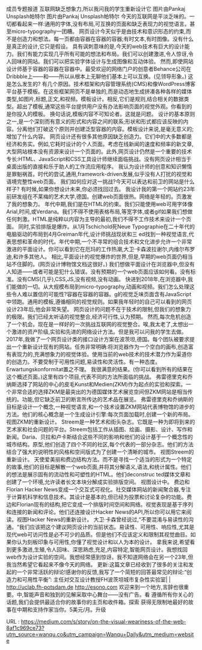 成员专题报道 
 互联网缺乏想象力,所以我问我的学生重新设计它 
 图片由Pankaj Unsplash帕特尔 
 图片由Pankaj Unsplash帕特尔 
 今天的互联网是平淡乏味的。一切都看起来一样:通用的字体,没有布局,可互换的页面和缺乏表现力的视觉语言。甚至micro-typography一团糟。 
 网页设计今天似乎是由技术和意识形态的约束,而不是创造力和想法。每一页都由容器在容器的容器;有时文本,有时图像。没有什么是真正的设计,它只是假设。 
 具有讽刺意味的是,今天的web技术有巨大的设计能力。我们有能力实现几乎所有可能的想法和布局。我们可以创建激进,令人惊讶,令人回味的网站。我们可以把实验字体设计与生成图像和互动体验。 
 然而,即使网站设计师基于容器的容器在容器中。最受欢迎的网络门户的创意者Behance公司在Dribbble上——和——所以从根本上无聊他们基本上可以互换。(见领导形象。) 
 这是怎么发生的? 
 有几个原因。技术框架和内容管理系统(CMS)和像WordPress博客平台基于模板。在这些框架网页不是单独的,而是动态地生成拼凑各种各样的媒体类型,如图片,标题,正文,和视频。模板设计。相反,它们是规则,结合相关的数据类型。超出了模板,通常这些平台提供用户没有办法影响页面的视觉外观。你看到的是你投入的模板。 
 换句话说,模板内容不可知论者。这就是问题。 
 设计的基本原则之一,是一个深刻而有意义的形式和内容之间的联系;形状和形式都应该反映的内容。分离他们打破这个原则并创建泛型容器的内容。模板设计来说,是毫无意义的;增加了什么内容。 
 网页设计还有很多其他原因缺乏创造力。它们中的大多数都是经济和务实。例如,它耗时设计的个人页面。考虑在线新闻的速度和频率的新文章,大型网站根本没有资源来设计一个页面的。此外,网页设计仍然是一个重要的技术专长:HTML、JavaScript和CSS工具设计师继续面临挑战。没有网页设计相当于桌面出版的直接和乐于助人的工作流应用程序。 
 我认为设计师的创意和知识懒惰是罪魁祸首。时代的尝试,通用,framework-driven发展,似乎没有人打扰的视觉和语境完整性web页面。 
 我们如何应对这一挑战?今天可以表达和前卫的网站是什么样子? 
 有时候,如果你想设计未来,你必须找回过去。 
 我设计我的第一个网站约23年前研发组在不莱梅的艺术大学,德国。创建web页面很热。网络是年轻的。页激发了我的想象力。 
 年代中期,我们是在HTML的约束。我们只能使用web可用字体像Arial,时间,或Verdana。我们不得不使用表格布局,等宽字体,或者gif如果我们想做任何刺激。HTML是纯粹以内容为主导的最初,我们不得不工作技术来设计一个页面。 
 同时,实验排版是爆炸。从1月Tschichold死Neue Typographie在二十年代的电脑驱动的布局到4月Greiman年代,设计师挑战现状和三 
 ed找到一种视觉语言,代表思想和革命的时代。年代中期,一个不寻常的组合技术和文化进步允许一个非常激进的平面设计。你可以看到它在厄玛的工作热潮,大卫·卡森波拉谢尔,内维尔布罗迪,和许多其他人。 
 相比,平面设计的视觉爆炸的世界,但是,早期的web页面仍相当站不住脚的。(网页设计博物馆文档这很好。) 
 我们想做平面设计在浏览器中,但没有人知道——或者可能是犯什么错误。没有预期的一个web页面应该如何看。没有标准。没有CMS(几乎),CSS,JS,没有视频,没有动画。 
 快进到2018年,在浏览器中,我们能做的一切。从大规模布局到micro-typography,动画和视频。我们怎么处理这些令人难以置信的可能性?容器在容器的容器。g的视觉乏味页面含有JavaScript中领跑。通用的模板,遵循相同的视觉规则。如果我年轻时的自己可以看到的网页设计23年后,他会非常失望。 
 网页设计的问题不在于技术的限制,但我们的想象力的极限。我们已经太听话的视觉整合,经济可行性,认为预期。 
 然而,每次危机创造了一个机会。现在是一样好的一次挑战互联网的视觉整合。唉,我太老了,太想出一个激进的资产阶级,实验和先进的网络设计方法。但是我可以问我的学生去做。 
 2017年,我做了一个网页设计类的接口设计方案在波茨坦,德国。每个团队被要求提出一个重新设计现有的网站。任务非常明确:将浏览器作为一个空白的画布,创造富有表现力的,充满想象力的视觉体验。使用当前的web技术的技术潜力作为渠道你的创造力。不要受制于可用性问题,易读性和灵活性。有一种态度。Erwartungskonformitat置之不理。 
 我很满意的结果。(你可以看到所有的结果在这个概述页面。)这里有四个项目,代表不同的方法所面临的挑战。 
 弗雷德里克和乔纳斯选择了网站的中心的皮毛Kunst和Medien(ZKM)作为起点的实验和探索。一个非常合适的选择ZKM是最突出的为德国媒体艺术展览空间但ZKM网站是相当传统的。功能,但它缺乏前卫的断言所传达的艺术品在展览。 
 弗雷德里克和乔纳斯的目标是设计一个概念,一种视觉语言,和一个技术设置ZKM网站代表博物馆的进步的方法。他们的核心概念是一个生成设计引擎:每次页面加载时,创建一个新的布局。 
 视图ZKM的重新设计。 
 Streem是一种艺术和街头杂志。它既是一种为即将到来的艺术家和社会问题的平台。Streem包括工作从插图、绘画、摄影、设计、写作和新闻。Daria、贝拉和卢卡斯结合这些不同的影响和他们的设计基于一个概念性的城市结构。原型,他们创造了四个不同的社区,每个代表的一部分杂志。他们的方法结合了强大的说明性的风格和空间版式为了创建一个清晰的城市。 
 视图Streem的重新设计。 
 天使爱美丽和费边结构方法。而不是寻找一个适当的形式为一个特定的故事,他们的目标是解散一个web页面,并将其分解语义,语法,和统计属性。他们的想法是展示固有的流动性和可塑性的HTML。他们deconstruc 
 ted媒体文章和创建了一个环境,允许读者长文本块分解成实验排版空间。 
 视图设计中。 
 费边和Florian Hacker News变成一个交互式可视化。社交媒体网站的新闻聚合器,专注于计算机科学和信息技术。其设计是基本的,但已经为投票和讨论复杂的功能。费边和Florian现有的结构,把它变成一个排版时间空间和网络。视觉表现是基于序列和连接的新闻和评论。他们还连接设计Hacker News的API,所以你可以用它来阅读。视图Hacker News的重新设计。 
 大卫·卡森曾经说过,“不要混淆与易读性的沟通。“我们应该把这个建议网页设计的当前状态。易读性、可用性、响应性,尤其是现代web可访问性是必不可少的品质。但是他们不应该定义和限制其视觉曲目。如果你认为刻板印象与可用性,你懂了视觉设计和以人为本的设计。 
 拿我来说,希望看到更多激进,生殖,令人回味、深思熟虑,充足,内容特定,智能网页设计。我想找回web作为设计实验的空间。我想经常感到惊讶。我不知道网络会在另一个23年,但我当然希望它看起来不像今天的网络。 
 更新:这篇文章已经收到了很多的关注和发起的一个非常活跃的辩论!感谢你的反馈,我写了一个简短的回答最常见的辩论:“创造力和可用性平衡”: 
 主任对交互设计教授FH波茨坦城市复杂性实验室| | http://uclab.fh-potsdam.de http://esono.com 
 欢迎来到一个地方,言辞也很重要。中,智能声音和独到的见解采取中心舞台——没有广告。看 
 遵循所有你关心的话题,我们会提供最适合你的故事你的主页和收件箱。探索 
 获得无限制地最好的故事在中期和支持作家当你。5美元/月。升级 
  
   
  URL : https://medium.com/s/story/on-the-visual-weariness-of-the-web-8af1c969ce73?utm_source=wanqu.co&utm_campaign=Wanqu+Daily&utm_medium=website
